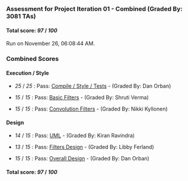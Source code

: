 ### Assessment for Project Iteration 01 - Combined (Graded By: 3081 TAs)

#### Total score: _97_ / _100_

Run on November 26, 06:08:44 AM.


### Combined Scores


#### Execution / Style

+  _25_ / _25_ : Pass: [Compile / Style / Tests](PROJ_01_Automated_Assessment.md) - (Graded By: Dan Orban)



+  _15_ / _15_ : Pass: [Basic Filters](PROJ_01_BasicFilters_Assessment.md) - (Graded By: Shruti Verma)



+  _15_ / _15_ : Pass: [Convolution Filters](PROJ_01_ConvFilters_Assessment.md) - (Graded By: Nikki Kyllonen)




#### Design

+  _14_ / _15_ : Pass: [UML](PROJ_01_UML_Assessment.md) - (Graded By: Kiran Ravindra)



+  _13_ / _15_ : Pass: [Filters Design](PROJ_01_FiltersDesign_Assessment.md) - (Graded By: Libby Ferland)



+  _15_ / _15_ : Pass: [Overall Design](PROJ_01_OverallDesign_Assessment.md) - (Graded By: Dan Orban)



#### Total score: _97_ / _100_

